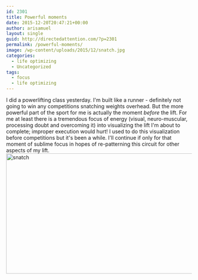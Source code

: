 ```yaml
---
id: 2301
title: Powerful moments
date: 2015-12-20T20:47:21+00:00
author: arisamuel
layout: single
guid: http://directedattention.com/?p=2301
permalink: /powerful-moments/
image: /wp-content/uploads/2015/12/snatch.jpg
categories:
  - life optimizing
  - Uncategorized
tags:
  - focus
  - life optimizing
---
```

I did a powerlifting class yesterday. I'm built like a runner - definitely not going to win any competitions snatching weights overhead. But the more powerful part of the sport for me is actually the moment *before* the lift. For me at least there is a tremendous focus of energy (visual, neuro-muscular, processing doubt and overcoming it) into visualizing the lift I'm about to complete; improper execution would hurt! I used to do this visualization before competitions but it's been a while. I'll continue if only for that moment of sublime focus in hopes of re-patterning this circuit for other aspects of my lift. <img class="alignnone size-full wp-image-2305" src="http://www.samuelakerstein.com/wp-content/uploads/2015/12/snatch.jpg" alt="snatch" width="650" height="325" />
